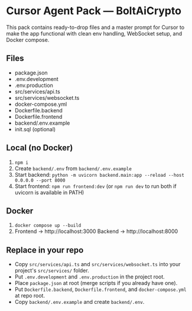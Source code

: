 # Cursor Agent Pack — BoltAiCrypto

This pack contains ready-to-drop files and a master prompt for Cursor to make the app functional with clean env handling, WebSocket setup, and Docker compose.

## Files
- package.json
- .env.development
- .env.production
- src/services/api.ts
- src/services/websocket.ts
- docker-compose.yml
- Dockerfile.backend
- Dockerfile.frontend
- backend/.env.example
- init.sql (optional)

## Local (no Docker)
1. `npm i`
2. Create `backend/.env` from `backend/.env.example`
3. Start backend: `python -m uvicorn backend.main:app --reload --host 0.0.0.0 --port 8000`
4. Start frontend: `npm run frontend:dev` (or `npm run dev` to run both if uvicorn is available in PATH)

## Docker
1. `docker compose up --build`
2. Frontend → http://localhost:3000
   Backend  → http://localhost:8000

## Replace in your repo
- Copy `src/services/api.ts` and `src/services/websocket.ts` into your project's `src/services/` folder.
- Put `.env.development` and `.env.production` in the project root.
- Place `package.json` at root (merge scripts if you already have one).
- Put `Dockerfile.backend`, `Dockerfile.frontend`, and `docker-compose.yml` at repo root.
- Copy `backend/.env.example` and create `backend/.env`.

